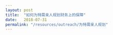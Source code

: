 ```yaml
---
layout: post
title:  "如何为特需亲人规划财务上的保障"
date:   2018-07-31
permalink: "/resources/outreach/为特需亲人规划"
---
```


